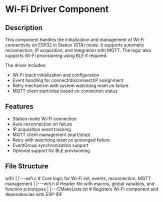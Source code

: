 # Wi-Fi Driver Component

## Description
This component handles the initialization and management of Wi-Fi connectivity on ESP32 in Station (STA) mode. It supports automatic reconnection, IP acquisition, and integration with MQTT. The logic also supports Wi-Fi provisioning using BLE if required.

The driver includes:
- Wi-Fi stack initialization and configuration
- Event handling for connect/disconnect/IP assignment
- Retry mechanism with system watchdog reset on failure
- MQTT client start/stop based on connection status


## Features
- Station mode Wi-Fi connection
- Auto-reconnection on failure
- IP acquisition event tracking
- MQTT client management (start/stop)
- Retry with watchdog reset on prolonged failure
- EventGroup synchronization support
- Optional support for BLE provisioning

## File Structure
wifi/
|
|---wifi.c           # Core logic for Wi-Fi init, events, reconnection, MQTT management
|
|---wifi.h           # Header file with macros, global variables, and function prototypes
|
|---CMakeLists.txt   # Registers Wi-Fi component and dependencies with ESP-IDF



